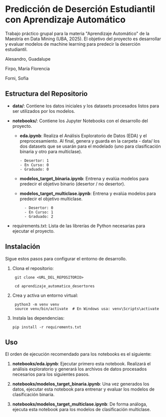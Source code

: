 # Predicción de Deserción Estudiantil con Aprendizaje Automático

Trabajo práctico grupal para la materia "Aprendizaje Automático" de la Maestría en Data Mining (UBA, 2025). El objetivo del proyecto es desarrollar y evaluar modelos de machine learning para predecir la deserción estudiantil.

Alesandro, Guadalupe

Firpo, María Florencia

Forni, Sofía


## Estructura del Repositorio

- **data/**: Contiene los datos iniciales y los datasets procesados listos para ser utilizados por los modelos.
- **notebooks/**: Contiene los Jupyter Notebooks con el desarrollo del proyecto.

    -   **eda.ipynb**: Realiza el Análisis Exploratorio de Datos (EDA) y el preprocesamiento. Al final, genera y guarda en la carpeta - data/ los dos datasets que se usarán para el modelado (uno para clasificación binaria y otro para multiclase).
  
            - Desertor: 1
            - En Curso: 0
            - Graduado: 0
        
    - **modelos_target_binaria.ipynb**: Entrena y evalúa modelos para predecir el objetivo binario (desertor / no desertor).
    - **modelos_target_multiclase.ipynb**: Entrena y evalúa modelos para predecir el objetivo multiclase.
  
            - Desertor: 0
            - En Curso: 1
            - Graduado: 2

- requirements.txt: Lista de las librerías de Python necesarias para ejecutar el proyecto.

## Instalación
Sigue estos pasos para configurar el entorno de desarrollo.


1. Clona el repositorio:

        git clone <URL_DEL_REPOSITORIO>

        cd aprendizaje_automatico_desertores


2. Crea y activa un entorno virtual:
   
        python3 -m venv venv
        source venv/bin/activate  # En Windows usa: venv\Scripts\activate


4. Instala las dependencias:

       pip install -r requirements.txt


## Uso

El orden de ejecución recomendado para los notebooks es el siguiente:

1. **notebooks/eda.ipynb**: Ejecutar primero esta notebook. Realizará el análisis exploratorio y generará los archivos de datos procesados necesarios para los siguientes pasos.
   
2. **notebooks/modelos_target_binaria.ipynb**: Una vez generados los datos, ejecutar esta notebook para entrenar y evaluar los modelos de clasificación binaria.
   
3. **notebooks/modelos_target_multiclase.ipynb**: De forma análoga, ejecuta esta notebook para los modelos de clasificación multiclase.
